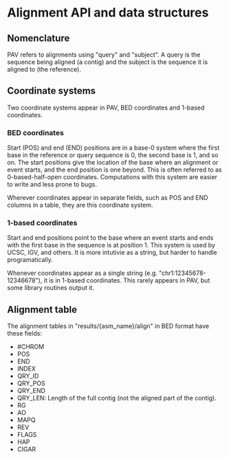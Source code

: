 # Alignment API and data structures

## Nomenclature

PAV refers to alignments using "query" and "subject". A query is the sequence being aligned (a contig) and the subject
is the sequence it is aligned to (the reference).

## Coordinate systems

Two coordinate systems appear in PAV, BED coordinates and 1-based coordinates.

### BED coordinates

Start (POS) and end (END) positions are in a base-0 system where the first base in the reference or query sequence is
0, the second base is 1, and so on. The start positions give the location of the base where an alignment or event
starts, and the end position is one beyond. This is often referred to as 0-based-half-open coordinates. Computations
with this system are easier to write and less prone to bugs.

Wherever coordinates appear in separate fields, such as POS and END columns in a table, they are this coordinate system.

### 1-based coordinates

Start and end positions point to the base where an event starts and ends with the first base in the sequence is at
position 1. This system is used by UCSC, IGV, and others. It is more intutivie as a string, but harder to handle
programatically.

Whenever coordinates appear as a single string (e.g. "chr1:12345678-12346678"), it is in 1-based coordinates. This
rarely appears in PAV, but some library routines output it.


## Alignment table

The alignment tables in "results/{asm_name}/align" in BED format have these fields:
* #CHROM
* POS
* END
* INDEX
* QRY_ID
* QRY_POS
* QRY_END
* QRY_LEN: Length of the full contig (not the aligned part of the contig).
* RG
* AO
* MAPQ
* REV
* FLAGS
* HAP
* CIGAR

